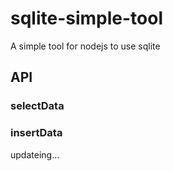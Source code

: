 # sqlite-simple-tool

A simple tool for nodejs to use sqlite

## API

### selectData

### insertData


updateing...
